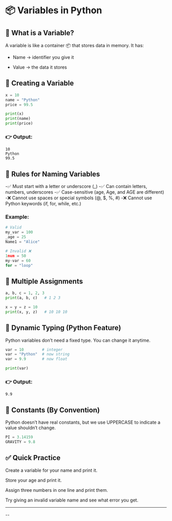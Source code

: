 # 📦 Variables in Python
## 🔹 What is a Variable?
A variable is like a container 📦 that stores data in memory.
It has:

 - Name → identifier you give it

 - Value → the data it stores

## 🔹 Creating a Variable
```python
x = 10
name = "Python"
price = 99.5

print(x)
print(name)
print(price)
```
### 👉 Output:
```
10
Python
99.5
```
## 🔹 Rules for Naming Variables
-✅ Must start with a letter or underscore (_)
-✅ Can contain letters, numbers, underscores
-✅ Case-sensitive (age, Age, and AGE are different)
-❌ Cannot use spaces or special symbols (@, $, %, #)
-❌ Cannot use Python keywords (if, for, while, etc.)
### Example:
```python
# Valid
my_var = 100
_age = 25
Name1 = "Alice"

# Invalid ❌
1num = 50
my-var = 60
for = "loop"
```
## 🔹 Multiple Assignments
```python
a, b, c = 1, 2, 3
print(a, b, c)   # 1 2 3

x = y = z = 10
print(x, y, z)   # 10 10 10
```
## 🔹 Dynamic Typing (Python Feature)
Python variables don’t need a fixed type. You can change it anytime.
```python
var = 10        # integer
var = "Python"  # now string
var = 9.9       # now float

print(var)
```
### 👉 Output:
```
9.9
```
## 🔹 Constants (By Convention)

Python doesn’t have real constants, but we use UPPERCASE to indicate a value shouldn’t change.
```python
PI = 3.14159
GRAVITY = 9.8
```
## ✅ Quick Practice

Create a variable for your name and print it.

Store your age and print it.

Assign three numbers in one line and print them.

Try giving an invalid variable name and see what error you get.

___
--
